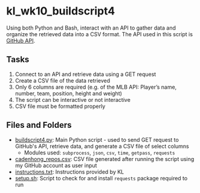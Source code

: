 # kl_wk10_buildscript4
Using both Python and Bash, interact with an API to gather data and organize the retrieved data into a CSV format. The API used in this script is [GitHub API](https://docs.github.com/en/rest/guides/getting-started-with-the-rest-api).

## Tasks
1. Connect to an API and retrieve data using a GET request
2. Create a CSV file of the data retrieved
3. Only 6 columns are required (e.g. of the MLB API: Player’s name, number, team, position, height and weight)
4. The script can be interactive or not interactive
5. CSV file must be formatted properly

## Files and Folders
- [buildscript4.py](https://github.com/cadenhong/kl_wk10_buildscript4/blob/main/buildscript4.py): Main Python script - used to send GET request to GitHub's API, retrieve data, and generate a CSV file of select columns
  - Modules used: `subprocess`, `json`, `csv`, `time`, `getpass`, `requests`
- [cadenhong_repos.csv](https://github.com/cadenhong/kl_wk10_buildscript4/blob/main/cadenhong_repos.csv): CSV file generated after running the script using my GitHub account as user input
- [instructions.txt](https://github.com/cadenhong/kl_wk10_buildscript4/blob/main/instructions.txt): Instructions provided by KL
- [setup.sh](https://github.com/cadenhong/kl_wk10_buildscript4/blob/main/setup.sh): Script to check for and install `requests` package required to run
